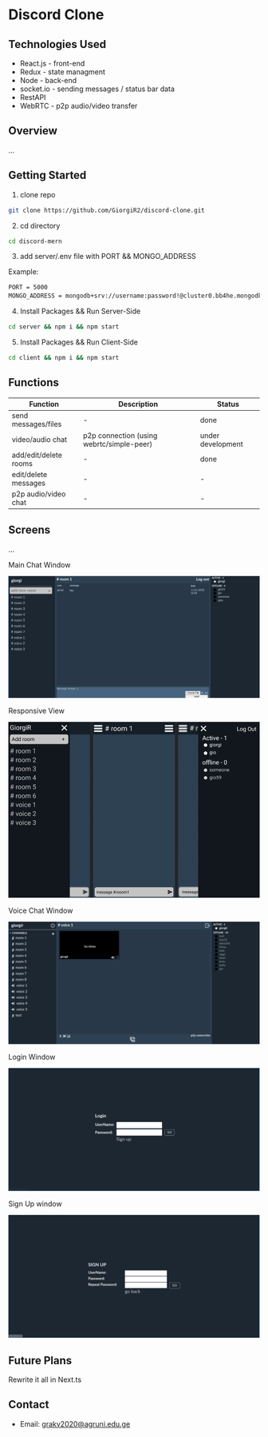 ﻿# Discord Clone

## Technologies Used
* React.js - front-end
* Redux - state managment
* Node - back-end
* socket.io - sending messages / status bar data
* RestAPI
* WebRTC - p2p audio/video transfer

## Overview
...

## Getting Started

1. clone repo
```sh
git clone https://github.com/GiorgiR2/discord-clone.git
```

2. cd directory
```sh
cd discord-mern
```

3. add server/.env file with PORT && MONGO_ADDRESS

Example:

```sh
PORT = 5000
MONGO_ADDRESS = mongodb+srv://username:password!@cluster0.bb4he.mongodb.net/myFirstDatabase?retryWrites=true&w=majority
```

4. Install Packages && Run Server-Side
```sh
cd server && npm i && npm start
```

5. Install Packages && Run Client-Side
```sh
cd client && npm i && npm start
```

## Functions

| Function                                  | Description                                       | Status                 |
|-------------------------------------------|---------------------------------------------------|------------------------|
| send messages/files                       | -                                                 | done                   |
| video/audio chat                          | p2p connection (using webrtc/simple-peer)         | under development      |
| add/edit/delete rooms                     | -                                                 | done                   |
| edit/delete messages                      | -                                                 | -                      |
| p2p audio/video chat                      | -                                                 | -                      |

## Screens
...

Main Chat Window

![alt text](https://raw.githubusercontent.com/GiorgiR2/discord-clone/master/screens/discord-mern.png)

Responsive View

![alt text](https://raw.githubusercontent.com/GiorgiR2/discord-clone/master/screens/responsive-screen.png)

Voice Chat Window

![alt text](https://raw.githubusercontent.com/GiorgiR2/discord-clone/master/screens/voice.png)

Login Window

![alt text](https://raw.githubusercontent.com/GiorgiR2/discord-clone/master/screens/login.png)

Sign Up window

![alt text](https://raw.githubusercontent.com/GiorgiR2/discord-clone/master/screens/signUp.png)

## Future Plans

Rewrite it all in Next.ts

## Contact

* Email: grakv2020@agruni.edu.ge

